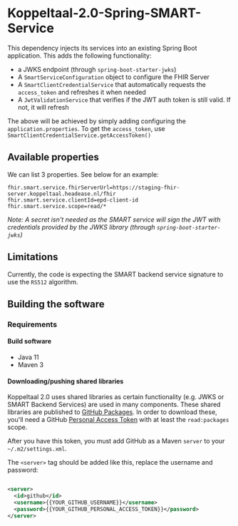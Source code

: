 # Koppeltaal-2.0-Spring-SMART-Service
This dependency injects its services into an existing Spring Boot application. 
This adds the following functionality:

* a JWKS endpoint (through `spring-boot-starter-jwks`)
* A `SmartServiceConfiguration` object to configure the FHIR Server
* A `SmartClientCredentialService` that automatically requests the `access_token`
  and refreshes it when needed
* A `JwtValidationService` that verifies if the JWT auth  token is still valid. 
  If not, it will refresh
  
The above will be achieved by simply adding configuring the `application.properties`.
To get the `access_token`, use `SmartClientCredentialService.getAccessToken()`

## Available properties

We can list 3 properties. See below for an example:
```properties
fhir.smart.service.fhirServerUrl=https://staging-fhir-server.koppeltaal.headease.nl/fhir
fhir.smart.service.clientId=epd-client-id
fhir.smart.service.scope=read/*
```

_Note: A secret isn't needed as the SMART service  will sign the JWT with credentials
provided by the JWKS library (through `spring-boot-starter-jwks`)_

## Limitations
Currently, the code is expecting the SMART backend service signature to use the `RS512` algorithm.

## Building the software

### Requirements

#### Build software
* Java 11
* Maven 3

#### Downloading/pushing shared libraries

Koppeltaal 2.0 uses shared libraries as certain functionality (e.g. JWKS or SMART Backend Services)
are used in many components. These shared libraries are published
to [GitHub Packages](https://docs.github.com/en/packages/working-with-a-github-packages-registry/working-with-the-apache-maven-registry).
In order to download these, you'll need a GitHub
[Personal Access Token](https://docs.github.com/en/github/authenticating-to-github/keeping-your-account-and-data-secure/creating-a-personal-access-token)
with at least the  `read:packages` scope.

After you have this token, you must add GitHub as a Maven `server` to your `~/.m2/settings.xml`.

The `<server>` tag should be added like this, replace the username and password:

```xml

<server>
  <id>github</id>
  <username>{{YOUR_GITHUB_USERNAME}}</username>
  <password>{{YOUR_GITHUB_PERSONAL_ACCESS_TOKEN}}</password>
</server>
```
